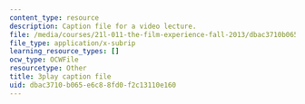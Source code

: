 ```yaml
---
content_type: resource
description: Caption file for a video lecture.
file: /media/courses/21l-011-the-film-experience-fall-2013/dbac3710b065e6c88fd0f2c13110e160_LFOsw1Vccac.srt
file_type: application/x-subrip
learning_resource_types: []
ocw_type: OCWFile
resourcetype: Other
title: 3play caption file
uid: dbac3710-b065-e6c8-8fd0-f2c13110e160
---
```

